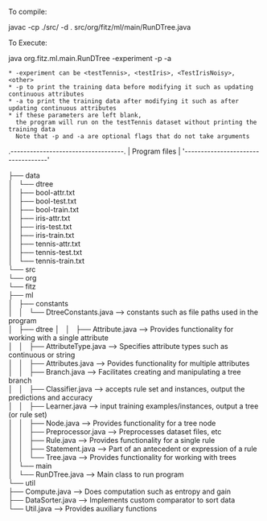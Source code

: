 To compile:

javac -cp ./src/ -d . src/org/fitz/ml/main/RunDTree.java


To Execute:

java org.fitz.ml.main.RunDTree -experiment <exp> -p -a
 	
    * -experiment can be <testTennis>, <testIris>, <TestIrisNoisy>, <other>
    * -p to print the training data before modifying it such as updating continuous attributes
    * -a to print the training data after modifying it such as after updating continuous attributes
    * if these parameters are left blank, 
      the program will run on the testTennis dataset without printing the training data
      Note that -p and -a are optional flags that do not take arguments


.-----------------------------------.
| Program files                     |
'-----------------------------------'

├── data  
│   └── dtree  
│       ├── bool-attr.txt  
│       ├── bool-test.txt  
│       ├── bool-train.txt  
│       ├── iris-attr.txt  
│       ├── iris-test.txt  
│       ├── iris-train.txt  
│       ├── tennis-attr.txt  
│       ├── tennis-test.txt  
│       └── tennis-train.txt  
└── src  
    └── org  
        └── fitz  
            ├── ml  
            │   ├── constants  
            │   │   └── DtreeConstants.java     --> constants such as file paths used in the program  
            │   ├── dtree
            │   │   ├── Attribute.java          --> Provides functionality for working with a single attribute  
            │   │   ├── AttributeType.java      --> Specifies attribute types such as continuous or string   
            │   │   ├── Attributes.java         --> Povides functionality for multiple attributes  
            │   │   ├── Branch.java             --> Facilitates creating and manipulating a tree branch  
            │   │   ├── Classifier.java         --> accepts rule set and instances, output the predictions and accuracy  
            │   │   ├── Learner.java            --> input training examples/instances, output a tree (or rule set)  
            │   │   ├── Node.java               --> Provides functionality for a tree node  
            │   │   ├── Preprocessor.java       --> Preprocesses dataset files, etc  
            │   │   ├── Rule.java               --> Provides functionality for a single rule  
            │   │   ├── Statement.java          --> Part of an antecedent or expression of a rule  
            │   │   └── Tree.java               --> Provides functionality for working with trees  
            │   └── main  
            │       └── RunDTree.java           --> Main class to run program  
            └── util  
                ├── Compute.java                --> Does computation such as entropy and gain  
                ├── DataSorter.java             --> Implements custom comparator to sort data  
                └── Util.java                   --> Provides auxiliary functions  
